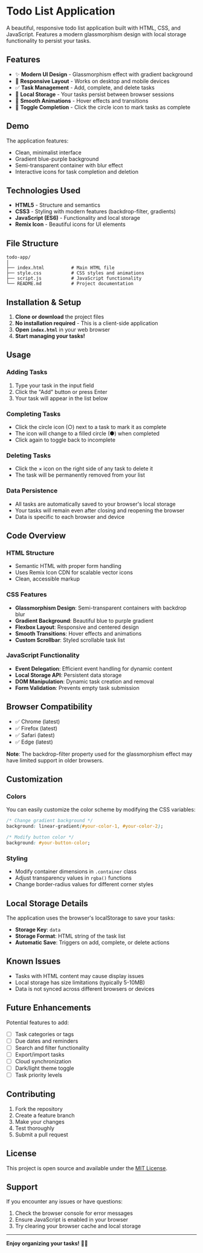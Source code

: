# Todo List Application

A beautiful, responsive todo list application built with HTML, CSS, and JavaScript. Features a modern glassmorphism design with local storage functionality to persist your tasks.

## Features

- ✨ **Modern UI Design** - Glassmorphism effect with gradient background
- 📱 **Responsive Layout** - Works on desktop and mobile devices
- ✅ **Task Management** - Add, complete, and delete tasks
- 💾 **Local Storage** - Your tasks persist between browser sessions
- 🎨 **Smooth Animations** - Hover effects and transitions
- 🔄 **Toggle Completion** - Click the circle icon to mark tasks as complete

## Demo

The application features:
- Clean, minimalist interface
- Gradient blue-purple background
- Semi-transparent container with blur effect
- Interactive icons for task completion and deletion

## Technologies Used

- **HTML5** - Structure and semantics
- **CSS3** - Styling with modern features (backdrop-filter, gradients)
- **JavaScript (ES6)** - Functionality and local storage
- **Remix Icon** - Beautiful icons for UI elements

## File Structure

```
todo-app/
│
├── index.html          # Main HTML file
├── style.css           # CSS styles and animations
├── script.js           # JavaScript functionality
└── README.md           # Project documentation
```

## Installation & Setup

1. **Clone or download** the project files
2. **No installation required** - This is a client-side application
3. **Open `index.html`** in your web browser
4. **Start managing your tasks!**

## Usage

### Adding Tasks
1. Type your task in the input field
2. Click the "Add" button or press Enter
3. Your task will appear in the list below

### Completing Tasks
- Click the circle icon (○) next to a task to mark it as complete
- The icon will change to a filled circle (●) when completed
- Click again to toggle back to incomplete

### Deleting Tasks
- Click the × icon on the right side of any task to delete it
- The task will be permanently removed from your list

### Data Persistence
- All tasks are automatically saved to your browser's local storage
- Your tasks will remain even after closing and reopening the browser
- Data is specific to each browser and device

## Code Overview

### HTML Structure
- Semantic HTML with proper form handling
- Uses Remix Icon CDN for scalable vector icons
- Clean, accessible markup

### CSS Features
- **Glassmorphism Design**: Semi-transparent containers with backdrop blur
- **Gradient Background**: Beautiful blue to purple gradient
- **Flexbox Layout**: Responsive and centered design
- **Smooth Transitions**: Hover effects and animations
- **Custom Scrollbar**: Styled scrollable task list

### JavaScript Functionality
- **Event Delegation**: Efficient event handling for dynamic content
- **Local Storage API**: Persistent data storage
- **DOM Manipulation**: Dynamic task creation and removal
- **Form Validation**: Prevents empty task submission

## Browser Compatibility

- ✅ Chrome (latest)
- ✅ Firefox (latest)
- ✅ Safari (latest)
- ✅ Edge (latest)

**Note**: The backdrop-filter property used for the glassmorphism effect may have limited support in older browsers.

## Customization

### Colors
You can easily customize the color scheme by modifying the CSS variables:

```css
/* Change gradient background */
background: linear-gradient(#your-color-1, #your-color-2);

/* Modify button color */
background: #your-button-color;
```

### Styling
- Modify container dimensions in `.container` class
- Adjust transparency values in `rgba()` functions
- Change border-radius values for different corner styles

## Local Storage Details

The application uses the browser's localStorage to save your tasks:
- **Storage Key**: `data`
- **Storage Format**: HTML string of the task list
- **Automatic Save**: Triggers on add, complete, or delete actions

## Known Issues

- Tasks with HTML content may cause display issues
- Local storage has size limitations (typically 5-10MB)
- Data is not synced across different browsers or devices

## Future Enhancements

Potential features to add:
- [ ] Task categories or tags
- [ ] Due dates and reminders
- [ ] Search and filter functionality
- [ ] Export/import tasks
- [ ] Cloud synchronization
- [ ] Dark/light theme toggle
- [ ] Task priority levels

## Contributing

1. Fork the repository
2. Create a feature branch
3. Make your changes
4. Test thoroughly
5. Submit a pull request

## License

This project is open source and available under the [MIT License](LICENSE).

## Support

If you encounter any issues or have questions:
1. Check the browser console for error messages
2. Ensure JavaScript is enabled in your browser
3. Try clearing your browser cache and local storage

---

**Enjoy organizing your tasks!** 📝✨